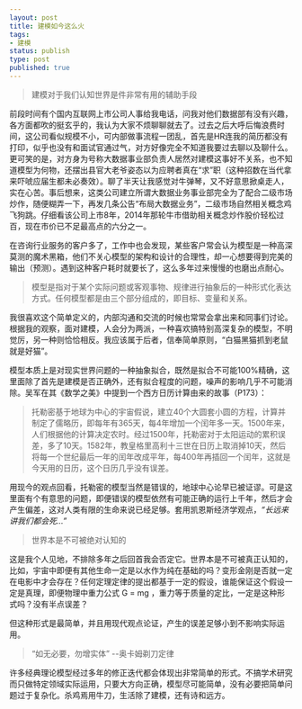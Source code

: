 ```yaml
--- 
layout: post
title: 建模如今这么火
tags: 
- 建模
status: publish
type: post
published: true
---
```


>建模对于我们认知世界是件非常有用的辅助手段

前段时间有个国内互联网上市公司人事给我电话，问我对他们数据部有没有兴趣，各方面都吹的挺玄乎的，我认为大家不烦聊聊就去了。过去之后大呼后悔浪费时间，这公司看似规模不小，可内部做事流程一团乱，首先是HR连我的简历都没有打印，似乎也没有和面试官通过气，对方好像完全不知道我要过去聊以及聊什么。更可笑的是，对方身为号称大数据事业部负责人居然对建模这事好不关系，也不知道模型为何物，还摆出县官大老爷姿态以为应聘者真在“求”职（这种招数在当代拿来吓唬应届生都未必奏效）。聊了半天让我感觉对牛弹琴，又不好意思掀桌走人，实在心苦。事后想来，这类公司建立所谓大数据业务事业部完全为了配合二级市场炒作，随便糊弄一下，再发几条公告“布局大数据业务”，二级市场自然相关概念鸡飞狗跳。仔细看该公司上市8年，2014年那轮牛市借助相关概念炒作股价轻松过百，现在市价已不足最高点的六分之一。

在咨询行业服务的客户多了，工作中也会发现，某些客户常会认为模型是一种高深莫测的魔术黑箱，他们不关心模型的架构和设计的合理性，却一心想要得到完美的输出（预测）。遇到这种客户耗时就要长了，这么多年过来慢慢的也磨出点耐心。

> 模型是指对于某个实际问题或客观事物、规律进行抽象后的一种形式化表达方式。任何模型都是由三个部分组成的，即目标、变量和关系。

我很喜欢这个简单定义的，内部沟通和交流的时候也常常会拿出来和同事们讨论。根据我的观察，面对建模，人会分为两派，一种喜欢搞特别高深复杂的模型，不明觉厉，另一种则恰恰相反。我应该属于后者，信奉简单原则，“白猫黑猫抓到老鼠就是好猫”。

模型本质上是对现实世界问题的一种抽象拟合，既然是拟合不可能100%精确，这里面除了首先是建模是否正确外，还有拟合程度的问题，噪声的影响几乎不可能消除。吴军在其《数学之美》中提到一个西方日历计算由来的故事（P173）：

>托勒密基于地球为中心的宇宙假说，建立40个大圆套小圆的方程，计算并制定了儒略历，即每年有365天，每4年增加一个闰年多一天。1500年来，人们根据他的计算决定农时。经过1500年，托勒密对于太阳运动的累积误差，多了10天。1582年，教皇格里高利十三世在日历上取消掉10天，然后将每一个世纪最后一年的闰年改成平年，每400年再插回一个闰年，这就是今天用的日历，这个日历几乎没有误差。

用现今的观点回看，托勒密的模型当然是错误的，地球中心论早已被证谬。可是这里面有个有意思的问题，即便错误的模型依然有可能正确的运行上千年，然后才会产生偏差，这对人类有限的生命来说已经足够。套用凯恩斯经济学观点，*“长远来讲我们都会死...”*

> 世界本是不可被绝对认知的

这是我个人见地，不排除多年之后回首我会否定它。世界本是不可被真正认知的，比如，宇宙中即便有其他生命一定是以水作为纯在基础的吗？变形金刚是否就一定在电影中才会存在？任何定理定律的提出都基于一定的假设，谁能保证这个假设一定是真理，即便物理中重力公式 G = mg ，重力等于质量的定比，一定是这种形式吗？没有半点误差？

但这种形式是最简单，并且用现代观点论证，产生的误差足够小到不影响实际运用。

> “如无必要，勿增实体” --奥卡姆剃刀定律

许多经典理论模型经过多年的修正迭代都会体现出非常简单的形式。不搞学术研究而只做特定领域实际运用，只要大方向正确，模型尽可能简单，没有必要把简单问题过于复杂化。杀鸡焉用牛刀，生活除了建模，还有诗和远方。




